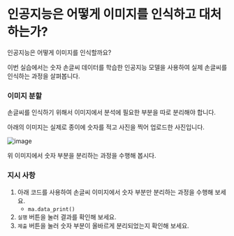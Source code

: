 # 인공지능은 어떻게 이미지를 인식하고 대처하는가?
인공지능은 어떻게 이미지를 인식할까요?

이번 실습에서는 숫자 손글씨 데이터를 학습한 인공지능 모델을 사용하여 실제 손글씨를 인식하는 과정을 살펴봅니다.

### 이미지 분할
손글씨를 인식하기 위해서 이미지에서 분석에 필요한 부분을 따로 분리해야 합니다.

아래의 이미지는 실제로 종이에 숫자를 적고 사진을 찍어 업로드한 사진입니다.

![image](https://user-images.githubusercontent.com/61646760/145756395-02a561c1-2b6a-4e2c-bd07-44e07f23412c.png)

위 이미지에서 숫자 부분을 분리하는 과정을 수행해 봅시다.

### 지시 사항
1. 아래 코드를 사용하여 손글씨 이미지에서 숫자 부분만 분리하는 과정을 수행해 보세요.
    - `ma.data_print()`
2. `실행` 버튼을 눌러 결과를 확인해 보세요.
3. `제출` 버튼을 눌러 숫자 부분이 올바르게 분리되었는지 확인해 보세요.
